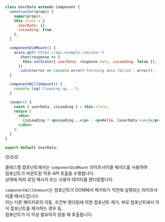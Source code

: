 ```jsx
class UserData extends Component {
  constructor(props) {
    super(props);
    this.state = {
      userData: {},
      isLoading: true,
    };
  }

  componentDidMount() {
    axios.get('https://api.example.com/user')
      .then(response => {
        this.setState({ userData: response.data, isLoading: false });
      })
      .catch(error => console.error('Fetching data failed', error));
  }

  componentWillUnmount() {
    console.log('Cleaning up...');
  }

  render() {
    const { userData, isLoading } = this.state;
    return (
      <div>
        {isLoading ? <p>Loading...</p> : <p>Hello, {userData.name}</p>}
      </div>
    );
  }
}

export default UserData;
```
🙃🙃🙃

클래스형 컴포넌트에서는 `componentDidMount` 라이프사이클 메서드를 사용하여   
컴포넌트가 마운트된 직후 API 호출을 수행합니다.   
상태에 따라 로딩 메시지 또는 사용자 데이터를 렌더링합니다.  

`componentWillUnmount`는 컴포넌트가 DOM에서 제거되기 직전에 실행되는 라이프사이클 메서드입니다.   
이는 다른 페이지로의 이동, 조건부 렌더링에 의한 컴포넌트 제거, 부모 컴포넌트에서 자식 컴포넌트를 제거하는 경우 등,     
컴포넌트가 더 이상 필요하지 않을 때 호출됩니다.  